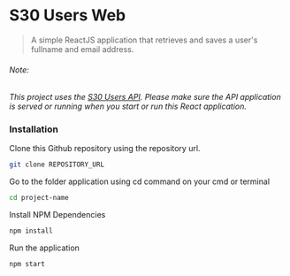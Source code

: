 # S30 Users Web
> A simple ReactJS application that retrieves and saves a user's fullname and email address.

###### Note:
_This project uses the [S30 Users API](https://github.com/msjjean/s30-users-api). Please make sure the API application is served or running when you start or run this React application._


### Installation
Clone this Github repository using the repository url.
```sh
git clone REPOSITORY_URL
```

Go to the folder application using cd command on your cmd or terminal
```sh
cd project-name
```

Install NPM Dependencies
```sh
npm install
```

Run the application
```sh
npm start
```

